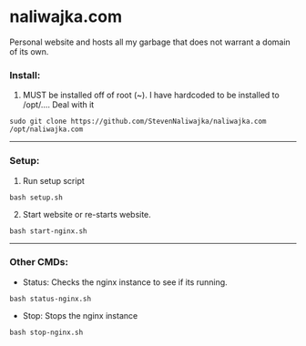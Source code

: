# naliwajka.com
Personal website and hosts all my garbage that does not warrant a domain of its own.

### Install:
1) MUST be installed off of root (~). I have hardcoded to be installed to /opt/....
Deal with it
```angular2html
sudo git clone https://github.com/StevenNaliwajka/naliwajka.com /opt/naliwajka.com
```
-----
### Setup:
1) Run setup script
```angular2html
bash setup.sh
```

2) Start website or re-starts website.
```angular2html
bash start-nginx.sh
```
----

### Other CMDs:
- Status: Checks the nginx instance to see if its running.
```angular2html
bash status-nginx.sh
```
- Stop: Stops the nginx instance
```angular2html
bash stop-nginx.sh
```